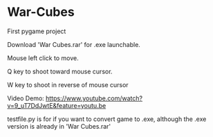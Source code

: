 # War-Cubes
First pygame project

Download 'War Cubes.rar' for .exe launchable.

Mouse left click to move.

Q key to shoot toward mouse cursor.

W key to shoot in reverse of mouse cursor

Video Demo:
https://www.youtube.com/watch?v=9_uT7DdJwtE&feature=youtu.be

testfile.py is for if you want to convert game to .exe, although the .exe version is already in 'War Cubes.rar'


